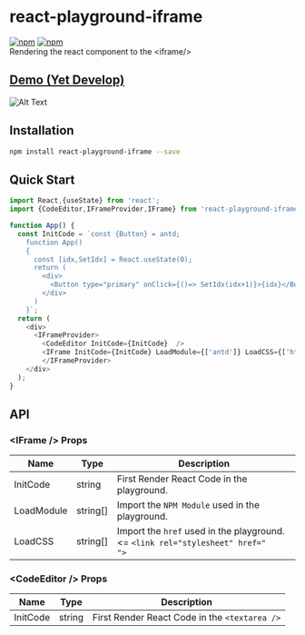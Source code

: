 react-playground-iframe
=========================
[![npm](https://img.shields.io/badge/npm-react--playground--iframe-brightgreen.svg?style=flat-square)](https://www.npmjs.com/package/react-playground-iframe)
[![npm](https://img.shields.io/npm/v/react-playground-iframe.svg?style=flat-square)](https://www.npmjs.com/package/react-playground-iframe)
<br>Rendering the react component to the &lt;iframe/&gt;
## [Demo (Yet Develop)](https://gron1gh1.github.io/react-playground-iframe/)
![Alt Text](https://github.com/gron1gh1/react-playground-iframe/blob/master/preview.gif)

## Installation
```bash
npm install react-playground-iframe --save
```

## Quick Start

```javascript
import React,{useState} from 'react';
import {CodeEditor,IFrameProvider,IFrame} from 'react-playground-iframe';

function App() {
  const InitCode = `const {Button} = antd;
    function App()
    {
      const [idx,SetIdx] = React.useState(0);
      return (
        <div>
          <Button type="primary" onClick={()=> SetIdx(idx+1)}>{idx}</Button>
        </div>
      )
    }`;
  return (
    <div>
      <IFrameProvider>
        <CodeEditor InitCode={InitCode}  />
        <IFrame InitCode={InitCode} LoadModule={['antd']} LoadCSS={['https://unpkg.com/antd@4.2.5/dist/antd.css']} />
        </IFrameProvider>
    </div>
  );
}
```


## API
### &lt;IFrame /&gt; Props
|Name|Type|Description|
|---|---|---|
|InitCode|string|First Render React Code in the playground.
|LoadModule|string[]|Import the `NPM Module` used in the playground.
|LoadCSS|string[]|Import the `href` used in the playground. &lt;= `<link rel="stylesheet" href="     ">`
### &lt;CodeEditor /&gt; Props
|Name|Type|Description|
|---|---|---|
|InitCode|string|First Render React Code in the `<textarea />`
